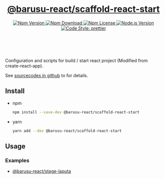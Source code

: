 <header>
  <h1 align="center">
    <a href="https://github.com/guanghechen/barusu-react/tree/master/scaffold/react-start#readme">@barusu-react/scaffold-react-start</a>
  </h1>
  <div align="center">
    <a href="https://www.npmjs.com/package/@barusu-react/scaffold-react-start">
      <img
        alt="Npm Version"
        src="https://img.shields.io/npm/v/@barusu-react/scaffold-react-start.svg"
      />
    </a>
    <a href="https://www.npmjs.com/package/@barusu-react/scaffold-react-start">
      <img
        alt="Npm Download"
        src="https://img.shields.io/npm/dm/@barusu-react/scaffold-react-start.svg"
      />
    </a>
    <a href="https://www.npmjs.com/package/@barusu-react/scaffold-react-start">
      <img
        alt="Npm License"
        src="https://img.shields.io/npm/l/@barusu-react/scaffold-react-start.svg"
      />
    </a>
    <a href="https://github.com/nodejs/node">
      <img
        alt="Node.js Version"
        src="https://img.shields.io/node/v/@barusu-react/scaffold-react-start"
      />
    </a>
    <a href="https://github.com/prettier/prettier">
      <img
        alt="Code Style: prettier"
        src="https://img.shields.io/badge/code_style-prettier-ff69b4.svg?style=flat-square"
      />
    </a>
  </div>
</header>
<br/>


Configuration and scripts for build / start react project (Modified from create-react-app).

See [sourcecodes in github][homepage] to for details.

## Install

* npm

  ```bash
  npm install --save-dev @barusu-react/scaffold-react-start
  ```

* yarn

  ```bash
  yarn add --dev @barusu-react/scaffold-react-start
  ```


## Usage

### Examples

  * [@barusu-react/stage-laputa](https://github.com/guanghechen/barusu-react/tree/master/pages/stage-laputa/script)


[homepage]: https://github.com/guanghechen/barusu-react/tree/master/scaffold/react-start#readme
